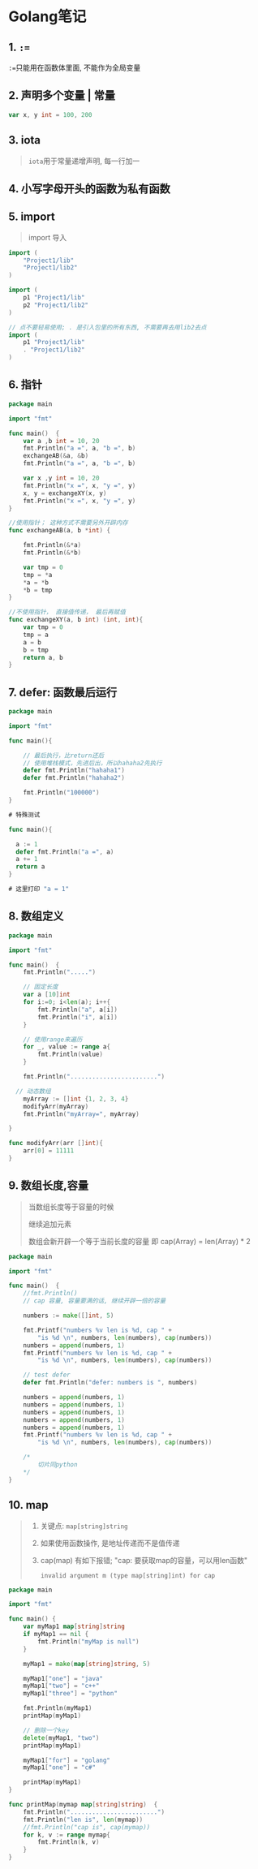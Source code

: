 # Golang笔记

## 1. `:=`

`:=`只能用在函数体里面, 不能作为全局变量

## 2. 声明多个变量 | 常量

```go
var x, y int = 100, 200
```

## 3. iota

> `iota`用于常量递增声明, 每一行加一

## 4. 小写字母开头的函数为私有函数

## 5. import

> import 导入 

```go
import (
    "Project1/lib"
    "Project1/lib2"
)

import (
    p1 "Project1/lib"
    p2 "Project1/lib2"
)

// 点不要轻易使用; . 是引入包里的所有东西, 不需要再去用lib2去点
import (
    p1 "Project1/lib"
    . "Project1/lib2"
)
```

## 6. 指针

```go
package main

import "fmt"

func main()  {
    var a ,b int = 10, 20
    fmt.Println("a =", a, "b =", b)
    exchangeAB(&a, &b)
    fmt.Println("a =", a, "b =", b)

    var x ,y int = 10, 20
    fmt.Println("x =", x, "y =", y)
    x, y = exchangeXY(x, y)
    fmt.Println("x =", x, "y =", y)
}

//使用指针； 这种方式不需要另外开辟内存
func exchangeAB(a, b *int) {

    fmt.Println(&*a)
    fmt.Println(&*b)

    var tmp = 0
    tmp = *a
    *a = *b
    *b = tmp
}

//不使用指针， 直接值传递， 最后再赋值
func exchangeXY(a, b int) (int, int){
    var tmp = 0
    tmp = a
    a = b
    b = tmp
    return a, b
}
```

## 7. defer: 函数最后运行

```go
package main

import "fmt"

func main(){

    // 最后执行，比return还后
    // 使用堆栈模式，先进后出，所以hahaha2先执行
    defer fmt.Println("hahaha1")
    defer fmt.Println("hahaha2")

    fmt.Println("100000")
}
```

```go
# 特殊测试

func main(){

  a := 1
  defer fmt.Println("a =", a)
  a += 1
  return a
}

# 这里打印 "a = 1"
```

## 8. 数组定义

```go
package main

import "fmt"

func main()  {
    fmt.Println(".....")

    // 固定长度
    var a [10]int
    for i:=0; i<len(a); i++{
        fmt.Println("a", a[i])
        fmt.Println("i", a[i])
    }

    // 使用range来遍历
    for _, value := range a{
        fmt.Println(value)
    }

    fmt.Println("........................")

  // 动态数组
    myArray := []int {1, 2, 3, 4}
    modifyArr(myArray)
    fmt.Println("myArray=", myArray)

}

func modifyArr(arr []int){
    arr[0] = 11111
}
```

## 9. 数组长度,容量

> 当数组长度等于容量的时候
> 
> 继续追加元素
> 
> 数组会新开辟一个等于当前长度的容量 即 cap(Array) = len(Array) * 2

```go
package main

import "fmt"

func main()  {
    //fmt.Println()
    // cap 容量, 容量要满的话, 继续开辟一倍的容量

    numbers := make([]int, 5)

    fmt.Printf("numbers %v len is %d, cap " +
        "is %d \n", numbers, len(numbers), cap(numbers))
    numbers = append(numbers, 1)
    fmt.Printf("numbers %v len is %d, cap " +
        "is %d \n", numbers, len(numbers), cap(numbers))

    // test defer
    defer fmt.Println("defer: numbers is ", numbers)

    numbers = append(numbers, 1)
    numbers = append(numbers, 1)
    numbers = append(numbers, 1)
    numbers = append(numbers, 1)
    numbers = append(numbers, 1)
    fmt.Printf("numbers %v len is %d, cap " +
        "is %d \n", numbers, len(numbers), cap(numbers))

    /*
        切片同python
    */
}
```

## 10. map

> 1. 关键点: `map[string]string`
> 
> 2. 如果使用函数操作, 是地址传递而不是值传递
> 
> 3. cap(map) 有如下报错; "cap: 要获取map的容量，可以用len函数"
>    
>    `invalid argument m (type map[string]int) for cap`

```go
package main

import "fmt"

func main() {
    var myMap1 map[string]string
    if myMap1 == nil {
        fmt.Println("myMap is null")
    }

    myMap1 = make(map[string]string, 5)

    myMap1["one"] = "java"
    myMap1["two"] = "c++"
    myMap1["three"] = "python"

    fmt.Println(myMap1)
    printMap(myMap1)

    // 删除一个key
    delete(myMap1, "two")
    printMap(myMap1)

    myMap1["for"] = "golang"
    myMap1["one"] = "c#"

    printMap(myMap1)
}

func printMap(mymap map[string]string)  {
    fmt.Println("........................")
    fmt.Println("len is", len(mymap))
    //fmt.Println("cap is", cap(mymap))
    for k, v := range mymap{
        fmt.Println(k, v)
    }
}
```
